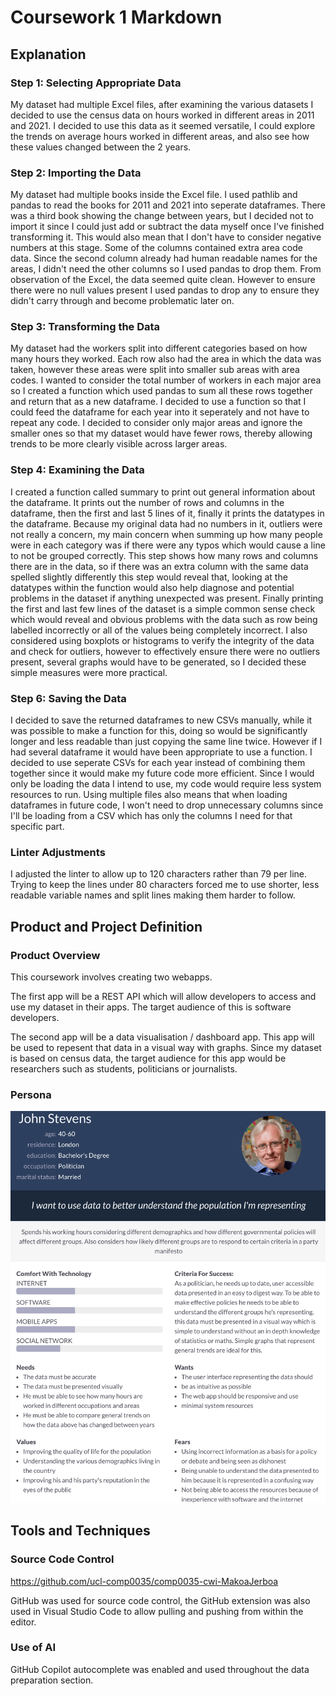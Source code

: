 # Coursework 1 Markdown
## Explanation
### Step 1: Selecting Appropriate Data
My dataset had multiple Excel files, after examining the various datasets I decided to use the census data on hours worked in different areas in 2011 and 2021. I decided to use this data as it seemed versatile, I could explore the trends on average hours worked in different areas, and also see how these values changed between the 2 years.

### Step 2: Importing the Data
My dataset had multiple books inside the Excel file. I used pathlib and pandas to read the books for 2011 and 2021 into seperate dataframes. There was a third book showing the change between years, but I decided not to import it since I could just add or subtract the data myself once I've finished transforming it. This would also mean that I don't have to consider negative numbers at this stage. Some of the columns contained extra area code data. Since the second column already had human readable names for the areas, I didn't need the other columns so I used pandas to drop them. From observation of the Excel, the data seemed quite clean. However to ensure there were no null values present I used pandas to drop any to ensure they didn't carry through and become problematic later on.

### Step 3: Transforming the Data
My dataset had the workers split into different categories based on how many hours they worked. Each row also had the area in which the data was taken, however these areas were split into smaller sub areas with area codes. I wanted to consider the total number of workers in each major area so I created a function which used pandas to sum all these rows together and return that as a new dataframe. I decided to use a function so that I could feed the dataframe for each year into it seperately and not have to repeat any code. I decided to consider only major areas and ignore the smaller ones so that my dataset would have fewer rows, thereby allowing trends to be more clearly visible across larger areas. 

### Step 4: Examining the Data
I created a function called summary to print out general information about the dataframe. It prints out the number of rows and columns in the dataframe, then the first and last 5 lines of it, finally it prints the datatypes in the dataframe. Because my original data had no numbers in it, outliers were not really a concern, my main concern when summing up how many people were in each category was if there were any typos which would cause a line to not be grouped correctly. This step shows how many rows and columns there are in the data, so if there was an extra column with the same data spelled slightly differently this step would reveal that, looking at the datatypes within the function would also help diagnose and potential problems in the dataset if anything unexpected was present. Finally printing the first and last few lines of the dataset is a simple common sense check which would reveal and obvious problems with the data such as row being labelled incorrectly or all of the values being completely incorrect. I also considered using boxplots or histograms to verify the integrity of the data and check for outliers, however to effectively ensure there were no outliers present, several graphs would have to be generated, so I decided these simple measures were more practical.

### Step 6: Saving the Data
I decided to save the returned dataframes to new CSVs manually, while it was possible to make a function for this, doing so would be significantly longer and less readable than just copying the same line twice. However if I had several dataframe it would have been appropriate to use a function. I decided to use seperate CSVs for each year instead of combining them together since it would make my future code more efficient. Since I would only be loading the data I intend to use, my code would require less system resources to run. Using multiple files also means that when loading dataframes in future code, I won't need to drop unnecessary columns since I'll be loading from a CSV which has only the columns I need for that specific part.

### Linter Adjustments
I adjusted the linter to allow up to 120 characters rather than 79 per line. Trying to keep the lines under 80 characters forced me to use shorter, less readable variable names and split lines making them harder to follow.
## Product and Project Definition
### Product Overview
This coursework involves creating two webapps. 

The first app will be a REST API which will allow developers to access and use my dataset in their apps. The target audience of this is software developers.

The second app will be a data visualisation / dashboard app. This app will be used to repesent that data in a visual way with graphs. Since my dataset is based on census data, the target audience for this app would be researchers such as students, politicians or journalists.
### Persona
![Persona](Persona.png)

## Tools and Techniques
### Source Code Control
https://github.com/ucl-comp0035/comp0035-cwi-MakoaJerboa


GitHub was used for source code control, the GitHub extension was also used in Visual Studio Code to allow pulling and pushing from within the editor.
### Use of AI
GitHub Copilot autocomplete was enabled and used throughout the data preparation section.